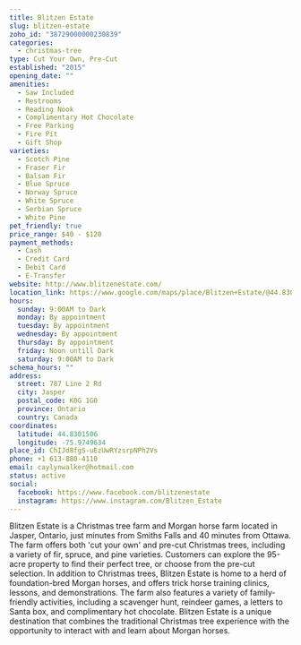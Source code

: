 ```yaml
---
title: Blitzen Estate
slug: blitzen-estate
zoho_id: "38729000000230839"
categories:
  - christmas-tree
type: Cut Your Own, Pre-Cut
established: "2015"
opening_date: ""
amenities:
  - Saw Included
  - Restrooms
  - Reading Nook
  - Complimentary Hot Chocolate
  - Free Parking
  - Fire Pit
  - Gift Shop
varieties:
  - Scotch Pine
  - Fraser Fir
  - Balsam Fir
  - Blue Spruce
  - Norway Spruce
  - White Spruce
  - Serbian Spruce
  - White Pine
pet_friendly: true
price_range: $40 - $120
payment_methods:
  - Cash
  - Credit Card
  - Debit Card
  - E-Transfer
website: http://www.blitzenestate.com/
location_link: https://www.google.com/maps/place/Blitzen+Estate/@44.830150599999996,-75.9749634,14z/data=!4m8!1m2!2m1!1sBlitzen+Estate!3m4!1s0x4ccd84eb4be0c777:0x5bd9e1d3a42b3b63!8m2!3d44.830150599999996!4d-75.9749634
hours:
  sunday: 9:00AM to Dark
  monday: By appointment
  tuesday: By appointment
  wednesday: By appointment
  thursday: By appointment
  friday: Noon untill Dark
  saturday: 9:00AM to Dark
schema_hours: ""
address:
  street: 787 Line 2 Rd
  city: Jasper
  postal_code: K0G 1G0
  province: Ontario
  country: Canada
coordinates:
  latitude: 44.8301506
  longitude: -75.9749634
place_id: ChIJd8fgS-uEzUwRYzsrpNPh2Vs
phone: +1 613-880-4110
email: caylynwalker@hotmail.com
status: active
social:
  facebook: https://www.facebook.com/blitzenestate
  instagram: https://www.instagram.com/Blitzen_Estate
---
```


Blitzen Estate is a Christmas tree farm and Morgan horse farm located in Jasper, Ontario, just minutes from Smiths Falls and 40 minutes from Ottawa. The farm offers both 'cut your own' and pre-cut Christmas trees, including a variety of fir, spruce, and pine varieties. Customers can explore the 95-acre property to find their perfect tree, or choose from the pre-cut selection. In addition to Christmas trees, Blitzen Estate is home to a herd of foundation-bred Morgan horses, and offers trick horse training clinics, lessons, and demonstrations. The farm also features a variety of family-friendly activities, including a scavenger hunt, reindeer games, a letters to Santa box, and complimentary hot chocolate. Blitzen Estate is a unique destination that combines the traditional Christmas tree experience with the opportunity to interact with and learn about Morgan horses.
